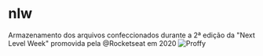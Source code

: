 # nlw
Armazenamento dos arquivos confeccionados durante a 2ª edição da "Next Level Week" promovida pela @Rocketseat em 2020
![Proffy](https://user-images.githubusercontent.com/65676784/122825296-1dc1fd00-d2b8-11eb-8fcc-7d851268a14b.png)
